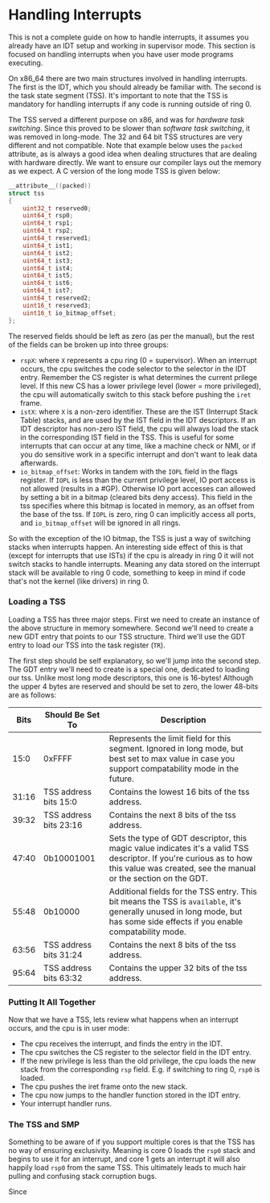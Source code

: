 # Handling Interrupts
This is not a complete guide on how to handle interrupts, it assumes you already have an IDT setup and working in supervisor mode. This section is focused on handling interrupts when you have user mode programs executing.

On x86_64 there are two main structures involved in handling interrupts. The first is the IDT, which you should already be familiar with. The second is the task state segment (TSS). It's important to note that the TSS is mandatory for handling interrupts if any code is running outside of ring 0.

The TSS served a different purpose on x86, and was for *hardware task switching*. Since this proved to be slower than *software task switching*, it was removed in long-mode. The 32 and 64 bit TSS structures are very different and not compatible. Note that example below uses the `packed` attribute, as is always a good idea when dealing structures that are dealing with hardware directly. We want to ensure our compiler lays out the memory as we expect. A C version of the long mode TSS is given below:

```c
__attribute__((packed))
struct tss
{
    uint32_t reserved0;
    uint64_t rsp0;
    uint64_t rsp1;
    uint64_t rsp2;
    uint64_t reserved1;
    uint64_t ist1;
    uint64_t ist2;
    uint64_t ist3;
    uint64_t ist4;
    uint64_t ist5;
    uint64_t ist6;
    uint64_t ist7;
    uint64_t reserved2;
    uint16_t reserved3;
    uint16_t io_bitmap_offset;
};
```

The reserved fields should be left as zero (as per the manual), but the rest of the fields can be broken up into three groups:

- `rspX`: where `X` represents a cpu ring (0 = supervisor). When an interrupt occurs, the cpu switches the code selector to the selector in the IDT entry. Remember the CS register is what determines the current prilege level. If this new CS has a lower privilege level (lower = more privileged), the cpu will automatically switch to this stack before pushing the `iret` frame.
- `istX`: where `X` is a non-zero identifier. These are the IST (Interrupt Stack Table) stacks, and are used by the IST field in the IDT descriptors. If an IDT descriptor has non-zero IST field, the cpu will always load the stack in the corresponding IST field in the TSS. This is useful for some interrupts that can occur at any time, like a machine check or NMI, or if you do sensitive work in a specific interrupt and don't want to leak data afterwards.
- `io_bitmap_offset`: Works in tandem with the `IOPL` field in the flags register. If `IOPL` is less than the current privilege level, IO port access is not allowed (results in a #GP). Otherwise IO port accesses can allowed by setting a bit in a bitmap (cleared bits deny access). This field in the tss specifies where this bitmap is located in memory, as an offset from the base of the tss. If `IOPL` is zero, ring 0 can implicitly access all ports, and `io_bitmap_offset` will be ignored in all rings.

So with the exception of the IO bitmap, the TSS is just a way of switching stacks when interrupts happen. An interesting side effect of this is that (except for interrupts that use ISTs) if the cpu is already in ring 0 it will not switch stacks to handle interrupts. Meaning any data stored on the interrupt stack will be available to ring 0 code, something to keep in mind if code that's not the kernel (like drivers) in ring 0.

### Loading a TSS
Loading a TSS has three major steps. First we need to create an instance of the above structure in memory somewhere. Second we'll need to create a new GDT entry that points to our TSS structure. Third we'll use the GDT entry to load our TSS into the task register (`TR`).

The first step should be self explanatory, so we'll jump into the second step. The GDT entry we'll need to create is a special one, dedicated to loading our tss. Unlike most long mode descriptors, this one is 16-bytes! Although the upper 4 bytes are reserved and should be set to zero, the lower 48-bits are as follows:

| Bits  | Should Be Set To | Description                         |
|-------|------------------|-------------------------------------|
| 15:0  | 0xFFFF           | Represents the limit field for this segment. Ignored in long mode, but best set to max value in case you support compatability mode in the future.
| 31:16 | TSS address bits 15:0 | Contains the lowest 16 bits of the tss address. |
| 39:32 | TSS address bits 23:16 | Contains the next 8 bits of the tss address. |
| 47:40 | 0b10001001 | Sets the type of GDT descriptor, this magic value indicates it's a valid TSS descriptor. If you're curious as to how this value was created, see the manual or the section on the GDT. |
| 55:48 | 0b10000 | Additional fields for the TSS entry. This bit means the TSS is `available`, it's generally unused in long mode, but has some side effects if you enable compatability mode. |
| 63:56 | TSS address bits 31:24 | Contains the next 8 bits of the tss address. |
| 95:64 | TSS address bits 63:32 | Contains the upper 32 bits of the tss address. |

### Putting It All Together
Now that we have a TSS, lets review what happens when an interrupt occurs, and the cpu is in user mode:

- The cpu receives the interrupt, and finds the entry in the IDT.
- The cpu switches the CS register to the selector field in the IDT entry.
- If the new privilege is less than the old privilege, the cpu loads the new stack from the corresponding `rsp` field. E.g. if switching to ring 0, `rsp0` is loaded.
- The cpu pushes the iret frame onto the new stack.
- The cpu now jumps to the handler function stored in the IDT entry.
- Your interrupt handler runs.

### The TSS and SMP
Something to be aware of if you support multiple cores is that the TSS has no way of ensuring exclusivity. Meaning is core 0 loads the `rsp0` stack and begins to use it for an interrupt, and core 1 gets an interrupt it will also happily load `rsp0` from the same TSS. This ultimately leads to much hair pulling and confusing stack corruption bugs.

Since
